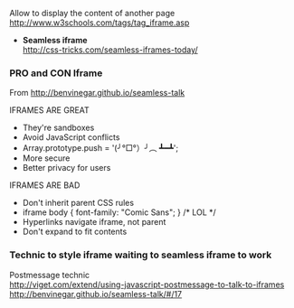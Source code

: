 Allow to display the content of another page    
http://www.w3schools.com/tags/tag_iframe.asp

* **Seamless iframe**   
http://css-tricks.com/seamless-iframes-today/

### PRO and CON Iframe
From http://benvinegar.github.io/seamless-talk

IFRAMES ARE GREAT   

* They're sandboxes
* Avoid JavaScript conflicts
* Array.prototype.push = '(╯°□°）╯︵ ┻━┻';
* More secure
* Better privacy for users

IFRAMES ARE BAD

* Don't inherit parent CSS rules
* iframe body { font-family: "Comic Sans"; } /* LOL */
* Hyperlinks navigate iframe, not parent
* Don't expand to fit contents


### Technic to style iframe waiting to seamless iframe to work    

Postmessage technic     
http://viget.com/extend/using-javascript-postmessage-to-talk-to-iframes
http://benvinegar.github.io/seamless-talk/#/17

